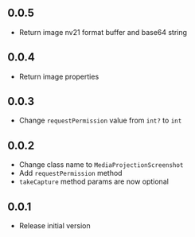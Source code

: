 ## 0.0.5

* Return image nv21 format buffer and base64 string

## 0.0.4

* Return image properties

## 0.0.3

* Change `requestPermission` value from `int?` to `int`

## 0.0.2

* Change class name to `MediaProjectionScreenshot`
* Add `requestPermission` method
* `takeCapture` method params are now optional

## 0.0.1

* Release initial version
